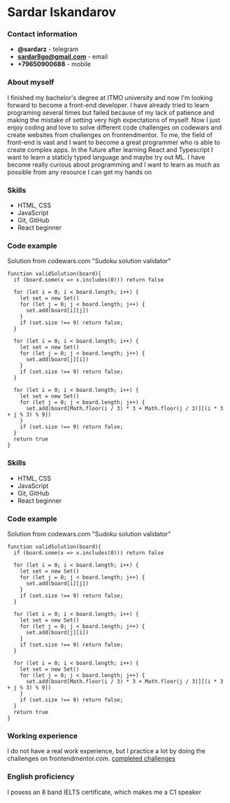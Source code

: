 # Sardar Iskandarov

### Contact information
- **@sardarz** - telegram
- **sardar8go@gmail.com** - email
- **+79650900688** - mobile

### About myself
I finished my bachelor's degree at ITMO university and now I'm looking forward to become a front-end developer. I have already tried to learn programing several times but failed because of my lack of patience and making the mistake of setting very high expectations of myself. Now I just enjoy coding and love to solve different code challenges on codewars and create websites from challenges on frontendmentor. To me, the field of front-end is vast and I want to become a great programmer who is able to create complex apps. In the future after learning React and Typescript I want to learn a staticly typed language and maybe try out ML. I have become really curious about programming and I want to learn as much as possible from any resource I can get my hands on

### Skills
- HTML, CSS
- JavaScript
- Git, GitHub
- React beginner

### Code example 
Solution from codewars.com "Sudoku solution validator"
```
function validSolution(board){
  if (board.some(x => x.includes(0))) return false
  
  for (let i = 0; i < board.length; i++) {
    let set = new Set()
    for (let j = 0; j < board.length; j++) {
      set.add(board[i][j])
    }
    if (set.size !== 9) return false;
  }
  
  for (let i = 0; i < board.length; i++) {
    let set = new Set()
    for (let j = 0; j < board.length; j++) {
      set.add(board[j][i])
    }
    if (set.size !== 9) return false;
  }
  
  for (let i = 0; i < board.length; i++) {
    let set = new Set()
    for (let j = 0; j < board.length; j++) {
      set.add(board[Math.floor(i / 3) * 3 + Math.floor(j / 3)][(i * 3 + j % 3) % 9])
    }
    if (set.size !== 9) return false;
  }
  return true
}
```

### Skills
- HTML, CSS
- JavaScript
- Git, GitHub
- React beginner

### Code example 
Solution from codewars.com "Sudoku solution validator"
```
function validSolution(board){
  if (board.some(x => x.includes(0))) return false
  
  for (let i = 0; i < board.length; i++) {
    let set = new Set()
    for (let j = 0; j < board.length; j++) {
      set.add(board[i][j])
    }
    if (set.size !== 9) return false;
  }
  
  for (let i = 0; i < board.length; i++) {
    let set = new Set()
    for (let j = 0; j < board.length; j++) {
      set.add(board[j][i])
    }
    if (set.size !== 9) return false;
  }
  
  for (let i = 0; i < board.length; i++) {
    let set = new Set()
    for (let j = 0; j < board.length; j++) {
      set.add(board[Math.floor(i / 3) * 3 + Math.floor(j / 3)][(i * 3 + j % 3) % 9])
    }
    if (set.size !== 9) return false;
  }
  return true
}
```

### Working experience
I do not have a real work experience, but I practice a lot by doing the challenges on frontendmentor.com. [completed challenges](https://sardarz.netlify.app/)

### English proficiency
I posess an 8 band IELTS certificate, which makes me a C1 speaker